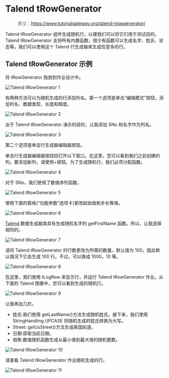 # Talend tRowGenerator

> 原文：<https://www.tutorialgateway.org/talend-trowgenerator/>

Talend tRowGenerator 组件生成随机行，以便我们可以将它们用于测试目的。Talend tRowGenerator 支持所有内置函数，很少有函数可以生成名字、姓氏、状态等。我们可以使用这个 Talend 行生成器来生成任意多的行。

## Talend tRowGenerator 示例

将 tRowGenerator 拖放到作业设计中。

![Talend tRowGenerator 1](img/07c366bf6519b6f9edaf69ea251c49eb.png)

有两种方法可以为随机生成的行添加列名。第一个选项是单击“编辑模式”按钮，添加列名、数据类型、长度和精度。

![Talend tRowGenerator 2](img/c0cd6d5d9df10b9089a4a453a00b8588.png)

出于 Talend tRowGenerator 演示的目的，让我添加 SNo 和名字作为列名。

![Talend tRowGenerator 3](img/6288dca6fdbb9b3d92436b9990fe9544.png)

第二个选项是单击行生成器编辑器按钮。

单击行生成器编辑器按钮将打开以下窗口。在这里，您可以看到我们之前创建的列。要添加新列，请使用+按钮。为了生成随机行，我们必须分配函数。

![Talend tRowGenerator 4](img/42cf790152d6f4361c73b800e3506a6f.png)

对于 SNo，我们使用了数值序列函数。

![Talend tRowGenerator 5](img/fd10dccf5497cc57f1930c6d6de1f147.png)

使用下面的窗格(“功能参数”选项卡)更改起始值和步长等值。

![Talend tRowGenerator 6](img/1cd1462099ba5d08c1f38296046c3386.png)

[Talend](https://www.tutorialgateway.org/talend-tutorial/) 数据生成器类具有生成随机名字的 getFirstName 函数。所以，让我选择相同的。

![Talend tRowGenerator 7](img/b50aeeabd68938ca30d4ad92c5d168c0.png)

请将 Talend tRowGenerator 的行数更改为所需的数量。默认值为 100，因此默认情况下它会生成 100 行。不过，可以换成 1000，10 等。

![Talend tRowGenerator 8](img/55d869a640e2dc77f6f8925600b55380.png)

在这里，我们使用 tLogRow 来显示行，并运行 Talend tRowGenerator 作业。从下面的 Talend 图像中，您可以看到生成的随机行。

![Talend tRowGenerator 9](img/488a077192a73a2ce07f9dfad5984675.png)

让我再加几栏。

*   姓氏:我们使用 getLastName()方法生成随机姓氏。接下来，我们使用 StringHandling UPCASE 将随机生成的姓氏转换为大写。
*   Street: getUsStreet()方法生成美国街道。
*   日期:获取当前日期。
*   销售:数值随机函数生成从最小值到最大值的随机整数。

![Talend tRowGenerator 10](img/d56ceaa7e8697631e5a7c47ff31baa7f.png)

请查看 Talend tRowGenerator 作业随机生成的行。

![Talend tRowGenerator 11](img/ee7f0a4a0b934c8cef21e1027076c3f5.png)